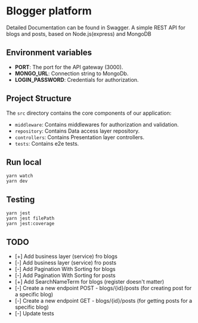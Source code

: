 # Blogger platform

Detailed Documentation can be found in Swagger. A simple REST API for blogs and posts, based on Node.js(express) and MongoDB

## Environment variables

- **PORT**: The port for the API gateway (3000).
- **MONGO_URL**: Connection string to MongoDb.
- **LOGIN_PASSWORD**: Credentials for authorization.

## Project Structure

The `src` directory contains the core components of our application:

- `middleware`: Contains middlewares for authorization and validation.
- `repository`: Contains Data access layer repository.
- `controllers`: Contains Presentation layer controllers.
- `tests`: Contains e2e tests.

## Run local

    yarn watch
    yarn dev

## Testing

    yarn jest
    yarn jest filePath
    yarn jest:coverage

## TODO

- [+] Add business layer (service) fro blogs
- [-] Add business layer (service) fro posts
- [-] Add Pagination With Sorting for blogs
- [-] Add Pagination With Sorting for posts
- [+] Add SearchNameTerm for blogs (register doesn't matter)
- [-] Create a new endpoint POST - blogs/{id}/posts (for creating post for a specific blog)
- [-] Create a new endpoint GET - blogs/{id}/posts (for getting posts for a specific blog)
- [-] Update tests
